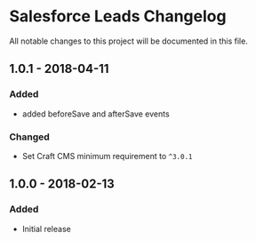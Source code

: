 # Salesforce Leads Changelog

All notable changes to this project will be documented in this file.

## 1.0.1 - 2018-04-11

### Added
- added beforeSave and afterSave events

### Changed
- Set Craft CMS minimum requirement to `^3.0.1`

## 1.0.0 - 2018-02-13

### Added
- Initial release
